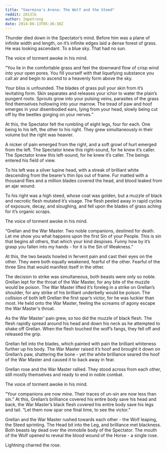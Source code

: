 ```yaml
---
title: "Vaermina's Arena: The Wolf and the Steed"
reddit: 2813lb
author: Impetrong
date: 2014-06-13T05:36:38Z
---
```


Thunder died down in the Spectator’s mind. Before him was a plane of infinite width and length, on it’s infinite edges laid a dense forest of grass. He was looking ascendant. To a blue sky. That had no sun.

The voice of torment awoke in his mind.

“You lie in the comfortable grass and feel the downward flow of crisp wind into your open pores. You fill yourself with that liquefying substance you call air and begin to ascend to a heavenly form above the sky.

Your bliss is unfounded. The blades of grass pull your skin from it’s levitating form. Skin separates and releases your ichor to water the plain’s pungent roots. Sprouts grow into your pulsing veins, parasites of the grass find themselves hollowing into  your marrow. The tread of paw and hoof emerges in your disembodied ears, lying from your head, slowly being cut off by the beetles gorging on your nerves.”

At this, the Spectator felt the rumbling of eight legs, four for each. One being to his left, the other to his right. They grew simultaneously in their volume but the right was heavier.

A nicker of pain emerged from the right, and a soft growl of hurt emerged from the left. The Spectator knew this right-sound, for he knew it’s caller. The Spectator knew this left-sound, for he knew it’s caller. The beings entered his field of view.

To his left was a silver lupine head, with a streak of brilliant white descending from the bearer’s thin lips out of frame. Fur matted with a thousand flies and a million blades covered the head, and blood leaked from an ajar wound.

To his right was a high steed, whose coat was golden, but a muzzle of black and necrotic flesh mutated it’s visage. The flesh peeled away in rapid cycles of exposure, decay, and sloughing, and fell upon the blades of grass aching for it’s organic scraps.

The voice of torment awoke in his mind.

“Grellan and the War Master. Two noble companions, destined for death. Let me show you what happens upon the first Sin of your People. This is sin that begins all others, that which your kind despises. Funny how by it’s grasp you fallen into my hands - for it is the Sin of Weakness.”

At this, the two beasts howled in fervent pain and cast their eyes on the other. They were both equally weakened, fearful of the other. Fearful of the three Sins that would manifest itself in the other.

The decision to strike was simultaneous, both beasts were only so noble. Grellan lept for the throat of the War Master, for any bite of the muzzle would be poison. The War Master lifted it’s foreleg in a strike on Grellan’s shoulder, for any strike of his brilliant underbelly would be poison. The collision of both left Grellan the first spar’s victor, for he was luckier than most. He held onto the War Master, feeling the screams of agony escape the War Master's throat.

As the War Master’ pain grew, so too did the muzzle of black flesh. The flesh rapidly spread around his head and down his neck as he attempted to shake off Grellan. When the flesh touched the wolf’s fangs, they fell off and released the grip.

Grellan fell into the blades, which painted with pain the brilliant whiteness further up his body. The War Master raised it’s hoof and brought it down on Grellan’s paw, shattering the bone - yet the white brilliance seared the hoof of the War Master and caused it to back away in fear.

Grellan rose and the War Master rallied. They stood across from each other, still mostly themselves and ready to end in noble combat.

The voice of torment awoke in his mind.

“Your companions are now mine. Their traces of un-sin are now less than sin.” At this, Grellan’s brilliance covered his entire body save his head and back, the War Master’s black flesh covered his entire body save his legs and tail. “Let them now spar one final time, to see the victor.”

Grellan and the War Master rushed towards each other - the Wolf leaping, the Steed sprinting. The Head bit into the Leg, and brilliance met blackness. Both beasts lay dead over the immobile body of the Spectator. The mouth of the Wolf opened to reveal the blood wound of the Horse - a single rose.

Lightning charred the rose.

